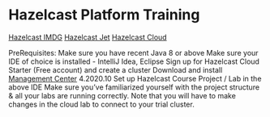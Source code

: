 
# Hazelcast Platform Training

[Hazelcast IMDG](https://hazelcast.org/imdg/)
[Hazelcast Jet](https://jet-start.sh/)
[Hazelcast Cloud](https://cloud.hazelcast.com/sign-up)


PreRequisites:
Make sure you have recent Java 8 or above
Make sure your IDE of choice is installed - IntelliJ Idea, Eclipse
Sign up for Hazelcast Cloud Starter (Free account) and create a cluster
Download and install [Management Center](https://hazelcast.org/imdg/download/#hazelcast-imdg-management-center) 4.2020.10 
Set up Hazelcast Course Project / Lab in the above IDE
Make sure you’ve familiarized yourself with the project structure & all your labs are running correctly. Note that you will have to make changes in the cloud lab to connect to your trial cluster.
